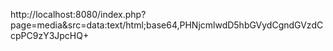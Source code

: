 http://localhost:8080/index.php?page=media&src=data:text/html;base64,PHNjcmlwdD5hbGVydCgndGVzdCcpPC9zY3JpcHQ+